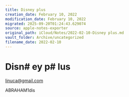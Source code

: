```yaml
---
title: Disney plus
creation_date: February 10, 2022
modification_date: February 10, 2022
migrated: 2025-09-20T01:24:43.629074
source: apple-notes-exporter
original_path: iCloud/Notes/2022-02-10-Disney plus.md
vault_folder: Archive/uncategorized
filename_date: 2022-02-10
---
```



# Disn# ey p# lus

linuca@gmail.com

ABRAHAM1dis

